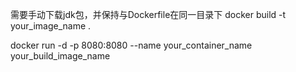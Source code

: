 需要手动下载jdk包，并保持与Dockerfile在同一目录下
docker build -t your_image_name .

docker run -d -p 8080:8080 --name your_container_name your_build_image_name
